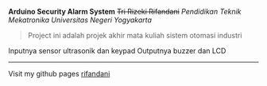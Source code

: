 **Arduino Security Alarm System**
~~Tri Rizeki Rifandani~~
*Pendidikan Teknik Mekatronika*
*Universitas Negeri Yogyakarta*

> Project ini adalah projek akhir mata kuliah sistem otomasi industri

Inputnya sensor ultrasonik dan keypad
Outputnya buzzer dan LCD

---

Visit my github pages [rifandani](https://rifandani.github.io/)

